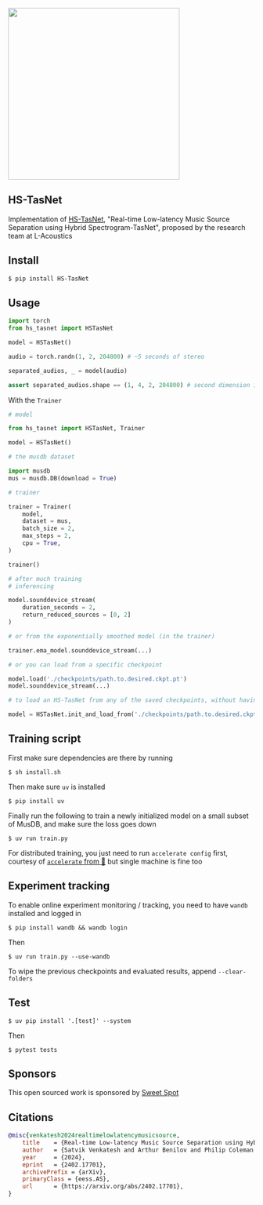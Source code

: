 <img src="./fig1.png" width="350px"></img>

## HS-TasNet

Implementation of [HS-TasNet](https://arxiv.org/abs/2402.17701), "Real-time Low-latency Music Source Separation using Hybrid Spectrogram-TasNet", proposed by the research team at L-Acoustics

## Install

```bash
$ pip install HS-TasNet
```

## Usage

```python
import torch
from hs_tasnet import HSTasNet

model = HSTasNet()

audio = torch.randn(1, 2, 204800) # ~5 seconds of stereo

separated_audios, _ = model(audio)

assert separated_audios.shape == (1, 4, 2, 204800) # second dimension is the separated tracks
```

With the `Trainer`

```python
# model

from hs_tasnet import HSTasNet, Trainer

model = HSTasNet()

# the musdb dataset

import musdb
mus = musdb.DB(download = True)

# trainer

trainer = Trainer(
    model,
    dataset = mus,
    batch_size = 2,
    max_steps = 2,
    cpu = True,
)

trainer()

# after much training
# inferencing

model.sounddevice_stream(
    duration_seconds = 2,
    return_reduced_sources = [0, 2]
)

# or from the exponentially smoothed model (in the trainer)

trainer.ema_model.sounddevice_stream(...)

# or you can load from a specific checkpoint

model.load('./checkpoints/path.to.desired.ckpt.pt')
model.sounddevice_stream(...)

# to load an HS-TasNet from any of the saved checkpoints, without having to save its hyperparameters, just run

model = HSTasNet.init_and_load_from('./checkpoints/path.to.desired.ckpt.pt')

```

## Training script

First make sure dependencies are there by running

```shell
$ sh install.sh
```

Then make sure `uv` is installed

```shell
$ pip install uv
```

Finally run the following to train a newly initialized model on a small subset of MusDB, and make sure the loss goes down

```shell
$ uv run train.py
```

For distributed training, you just need to run `accelerate config` first, courtesy of [`accelerate` from 🤗](https://huggingface.co/docs/accelerate/en/index) but single machine is fine too

## Experiment tracking

To enable online experiment monitoring / tracking, you need to have `wandb` installed and logged in

```shell
$ pip install wandb && wandb login
```

Then

```shell
$ uv run train.py --use-wandb
```

To wipe the previous checkpoints and evaluated results, append `--clear-folders`

## Test

```shell
$ uv pip install '.[test]' --system
```

Then

```shell
$ pytest tests
```

## Sponsors

This open sourced work is sponsored by [Sweet Spot](https://github.com/sweetspotsoundsystem)

## Citations

```bibtex
@misc{venkatesh2024realtimelowlatencymusicsource,
    title    = {Real-time Low-latency Music Source Separation using Hybrid Spectrogram-TasNet}, 
    author   = {Satvik Venkatesh and Arthur Benilov and Philip Coleman and Frederic Roskam},
    year     = {2024},
    eprint   = {2402.17701},
    archivePrefix = {arXiv},
    primaryClass = {eess.AS},
    url      = {https://arxiv.org/abs/2402.17701}, 
}
```
